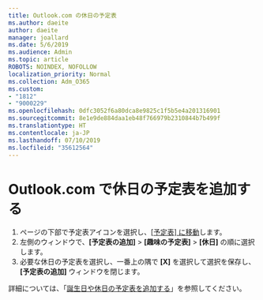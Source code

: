 ```yaml
---
title: Outlook.com の休日の予定表
ms.author: daeite
author: daeite
manager: joallard
ms.date: 5/6/2019
ms.audience: Admin
ms.topic: article
ROBOTS: NOINDEX, NOFOLLOW
localization_priority: Normal
ms.collection: Adm_O365
ms.custom:
- "1812"
- "9000229"
ms.openlocfilehash: 0dfc3052f6a80dca8e9825c1f5b5e4a201316901
ms.sourcegitcommit: 8e1e9de884daa1eb48f766979b2310844b7b499f
ms.translationtype: HT
ms.contentlocale: ja-JP
ms.lasthandoff: 07/10/2019
ms.locfileid: "35612564"
---
```

# <a name="add-a-holiday-calendar-in-outlookcom"></a>Outlook.com で休日の予定表を追加する

1. ページの下部で予定表アイコンを選択し、[[予定表] に移動](https://outlook.live.com/mail/calendar)します。
1. 左側のウィンドウで、**[予定表の追加]** > **[趣味の予定表]** > **[休日]** の順に選択します。
1. 必要な休日の予定表を選択し、一番上の隅で **[X]** を選択して選択を保存し、**[予定表の追加]** ウィンドウを閉じます。

詳細については、「[誕生日や休日の予定表を追加する](https://support.office.com/article/b8e636da-fda8-413f-940e-68396efa49a6?wt.mc_id=Office_Outlook_com_Alchemy)」を参照してください。